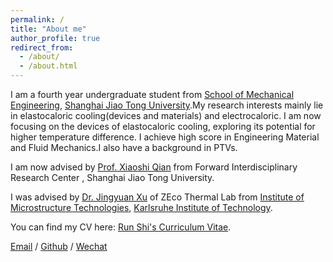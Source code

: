 ```yaml
---
permalink: /
title: "About me"
author_profile: true
redirect_from: 
  - /about/
  - /about.html
---
```


I am a fourth year undergraduate student from [School of Mechanical Engineering](https://me.sjtu.edu.cn/en/), [Shanghai Jiao Tong University]([https://en.sjtu.edu.cn/]).My research interests mainly lie in elastocaloric cooling(devices and materials) and electrocaloric. I am now focusing on the devices of elastocaloric cooling, exploring its potential for higher temperature difference. I achieve high score in Engineering Material and Fluid Mechanics.I also have a background in PTVs.

I am now advised by  [Prof. Xiaoshi Qian](https://scholar.google.com/citations?hl=en&user=ijAqaiUAAAAJ&view_op=list_works&sortby=pubdate) from Forward Interdisciplinary Research Center , Shanghai Jiao Tong University.

I was advised by [Dr. Jingyuan Xu](https://www.imt.kit.edu/3487_3126.php) of ZEco Thermal Lab from [Institute of Microstructure Technologies]([https://www.imt.kit.edu/]), [Karlsruhe Institute of Technology](https://www.kit.edu/english/).


You can find my CV here: [Run Shi's Curriculum Vitae](/assets/Run_Shi_CV.pdf).


[Email](mailto:shirun0127@gmail.com) / [Github](https://sr-shi.github.io/) / [Wechat](./images/wechat_picture.jpg)


